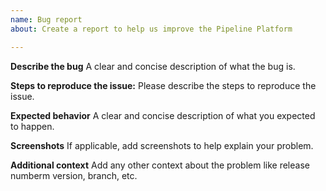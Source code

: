 ```yaml
---
name: Bug report
about: Create a report to help us improve the Pipeline Platform

---
```


**Describe the bug**
A clear and concise description of what the bug is.

**Steps to reproduce the issue:**
Please describe the steps to reproduce the issue.

**Expected behavior**
A clear and concise description of what you expected to happen.

**Screenshots**
If applicable, add screenshots to help explain your problem.

**Additional context**
Add any other context about the problem like release numberm version, branch, etc.

